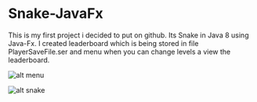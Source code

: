 # Snake-JavaFx

This is my first project i decided to put on github. Its Snake in Java 8 using Java-Fx.
I created leaderboard which is being stored in file PlayerSaveFile.ser and menu when you  can change levels a view the leaderboard.



![alt menu](http://i.imgur.com/l9qUIfMm.png)

![alt snake](http://i.imgur.com/IwauLuW.png)
